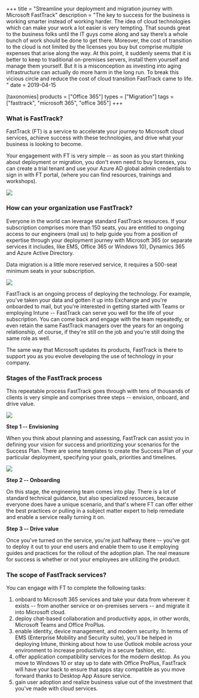 +++
title = "Streamline your deployment and migration journey with Microsoft FastTrack"
description = "The key to success for the business is working smarter instead of working harder. The idea of cloud technologies which can make your work a lot easier is very tempting. That sounds great to the business folks until the IT guys come along and say there&#8217;s a whole bunch of work should be done to get there. Moreover, the cost of transition to the cloud is not limited by the licenses you buy but comprise multiple expenses that arise along the way. At this point, it suddenly seems that it is better to keep to traditional on-premises servers, install them yourself and manage them yourself. But it is a misconception as investing into aging infrastructure can actually do more harm in the long run. To break this vicious circle and reduce the cost of cloud transition FastTrack came to life.  "
date = 2019-04-15

[taxonomies]
products = ["Office 365"]
types = ["Migration"]
tags = ["fasttrack", "microsoft 365", "office 365"]
+++

### What is FastTrack?

FastTrack (FT) is a service to accelerate your journey to Microsoft
cloud services, achieve success with these technologies, and drive what
your business is looking to become.

Your engagement with FT is very simple -- as soon as you start thinking
about deployment or migration, you don't even need to buy licenses, you
can create a trial tenant and use your Azure AD global admin credentials
to sign in with FT portal, (where you can find resources, trainings and
workshops).

![](https://o365hq.com/images/317.png)

### How can your organization use FastTrack?

Everyone in the world can leverage standard FastTrack resources. If your
subscription comprises more than 150 seats, you are entitled to ongoing
access to our engineers (mail us) to help guide you from a position of
expertise through your deployment journey with Microsoft 365 (or
separate services it includes, like EMS, Office 365 or Windows
10), Dynamics 365 and Azure Active Directory.

Data migration is a little more reserved service, it requires a 500-seat
minimum seats in your subscription.

![](https://o365hq.com/images/316.png)

FastTrack is an ongoing process of deploying the technology. For
example, you've taken your data and gotten it up into Exchange and
you're onboarded to mail, but you're interested in getting started with
Teams or employing Intune -- FastTrack can serve you well for the life
of your subscription. You can come back and engage with the team
repeatedly, or even retain the same FastTrack managers over the years
for an ongoing relationship, of course, if they're still on the job and
you're still doing the same role as well.

The same way that Microsoft updates its products, FastTrack is there to
support you as you evolve developing the use of technology in your
company.

### Stages of the FastTrack process

This repeatable process FastTrack goes through with tens of thousands of
clients is very simple and comprises three steps -- envision, onboard,
and drive value.

![](https://o365hq.com/images/318.png)

**Step 1 -- Envisioning**

When you think about planning and assessing, FastTrack can assist you in
defining your vision for success and prioritizing your scenarios for the
Success Plan. There are some templates to create the Success Plan of
your particular deployment, specifying your goals, priorities and
timelines.

![](https://o365hq.com/images/319.png)

**Step 2 -- Onboarding**

On this stage, the engineering team comes into play. There is a lot of
standard technical guidance, but also specialized resources, because
everyone does have a unique scenario, and that's where FT can offer
either the best practices or pulling in a subject matter expert to help
remediate and enable a service really turning it on.

**Step 3 -- Drive value**

Once you've turned on the service, you're just halfway there -- you've
got to deploy it out to your end users and enable them to use it
employing guides and practices for the rollout of the adoption plan. The
real measure for success is whether or not your employees are utilizing
the product.

### The scope of FastTrack services?

You can engage with FT to complete the following tasks:

1.  onboard to Microsoft 365 services and take your data from wherever
    it exists -- from another service or on-premises servers -- and
    migrate it into Microsoft cloud.
2.  deploy chat-based collaboration and productivity apps, in other
    words, Microsoft Teams and Office ProPlus.
3.  enable identity, device management, and modern security. In terms of
    EMS (Enterprise Mobility and Security suite), you'll be
    helped in deploying Intune, thinking about how to use Outlook mobile
    across your environment to increase productivity in a secure
    fashion, etc.
4.  offer application compatibility services for the modern desktop. As
    you move to Windows 10 or stay up to date with Office ProPlus,
    FastTrack will have your back to ensure that apps stay compatible as
    you move forward thanks to Desktop App Assure service.
5.  gain user adoption and realize business value out of the investment
    that you've made with cloud services.